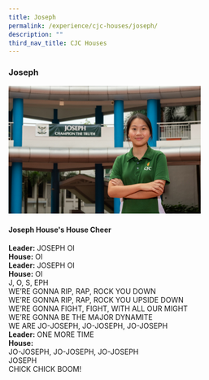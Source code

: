 ```yaml
---
title: Joseph
permalink: /experience/cjc-houses/joseph/
description: ""
third_nav_title: CJC Houses
---
```

### **Joseph**
<img src="/images/joseph.jpg" style="width:75%">

#### **Joseph House's House Cheer**
**Leader:** JOSEPH OI<br>
**House:** OI<br>
**Leader:** JOSEPH OI<br>
**House:** OI<br>
J, O, S, EPH<br>
WE’RE GONNA RIP, RAP, ROCK YOU DOWN<br>
WE’RE GONNA RIP, RAP, ROCK YOU UPSIDE DOWN<br>
WE’RE GONNA FIGHT, FIGHT, WITH ALL OUR MIGHT<br>
WE’RE GONNA BE THE MAJOR DYNAMITE<br>
WE ARE JO-JOSEPH, JO-JOSEPH, JO-JOSEPH<br>
**Leader:** ONE MORE TIME<br>
**House:**<br>
JO-JOSEPH, JO-JOSEPH, JO-JOSEPH<br>
JOSEPH<br>
CHICK CHICK BOOM!
